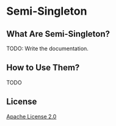 # Semi-Singleton

## What Are Semi-Singleton?
TODO: Write the documentation.

## How to Use Them?
TODO

## License
[Apache License 2.0](License.txt)
